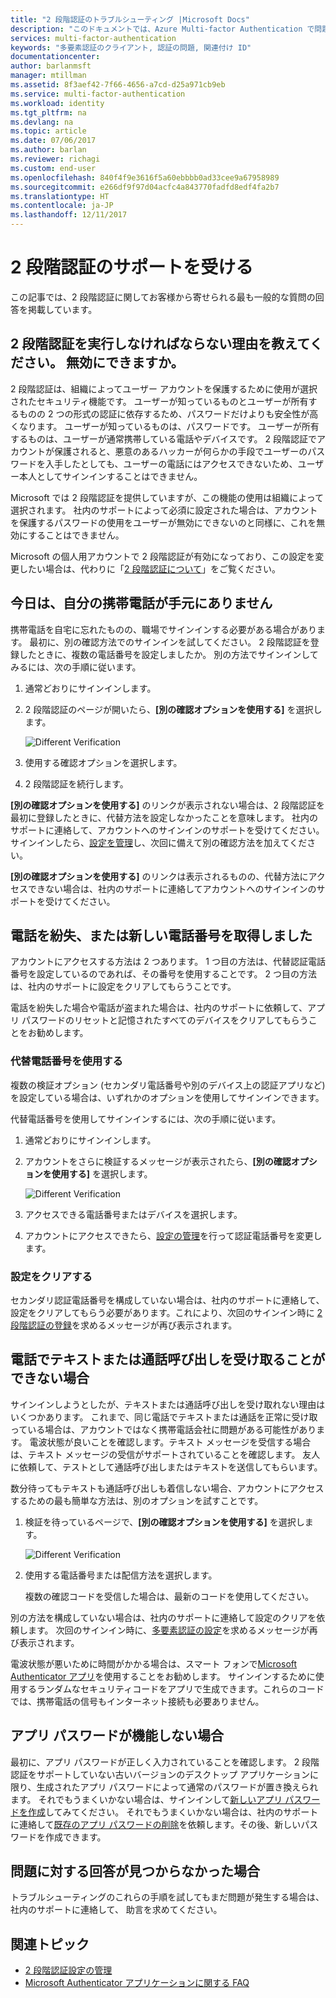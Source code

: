 ```yaml
---
title: "2 段階認証のトラブルシューティング |Microsoft Docs"
description: "このドキュメントでは、Azure Multi-factor Authentication で問題が発生した場合の処置に関する情報をユーザーに提供します。"
services: multi-factor-authentication
keywords: "多要素認証のクライアント, 認証の問題, 関連付け ID"
documentationcenter: 
author: barlanmsft
manager: mtillman
ms.assetid: 8f3aef42-7f66-4656-a7cd-d25a971cb9eb
ms.service: multi-factor-authentication
ms.workload: identity
ms.tgt_pltfrm: na
ms.devlang: na
ms.topic: article
ms.date: 07/06/2017
ms.author: barlan
ms.reviewer: richagi
ms.custom: end-user
ms.openlocfilehash: 840f4f9e3616f5a60ebbbb0ad33cee9a67958989
ms.sourcegitcommit: e266df9f97d04acfc4a843770fadfd8edf4fa2b7
ms.translationtype: HT
ms.contentlocale: ja-JP
ms.lasthandoff: 12/11/2017
---
```

# <a name="get-help-with-two-step-verification"></a>2 段階認証のサポートを受ける
この記事では、2 段階認証に関してお客様から寄せられる最も一般的な質問の回答を掲載しています。

## <a name="why-do-i-have-to-perform-two-step-verification-can-i-turn-it-off"></a>2 段階認証を実行しなければならない理由を教えてください。 無効にできますか。

2 段階認証は、組織によってユーザー アカウントを保護するために使用が選択されたセキュリティ機能です。 ユーザーが知っているものとユーザーが所有するものの 2 つの形式の認証に依存するため、パスワードだけよりも安全性が高くなります。 ユーザーが知っているものは、パスワードです。 ユーザーが所有するものは、ユーザーが通常携帯している電話やデバイスです。 2 段階認証でアカウントが保護されると、悪意のあるハッカーが何らかの手段でユーザーのパスワードを入手したとしても、ユーザーの電話にはアクセスできないため、ユーザー本人としてサインインすることはできません。

Microsoft では 2 段階認証を提供していますが、この機能の使用は組織によって選択されます。 社内のサポートによって必須に設定された場合は、アカウントを保護するパスワードの使用をユーザーが無効にできないのと同様に、これを無効にすることはできません。

Microsoft の個人用アカウントで 2 段階認証が有効になっており、この設定を変更したい場合は、代わりに「[2 段階認証について](https://support.microsoft.com/help/12408/microsoft-account-about-two-step-verification)」をご覧ください。

## <a name="i-dont-have-my-phone-with-me-today"></a>今日は、自分の携帯電話が手元にありません

携帯電話を自宅に忘れたものの、職場でサインインする必要がある場合があります。 最初に、別の確認方法でのサインインを試してください。 2 段階認証を登録したときに、複数の電話番号を設定しましたか。 別の方法でサインインしてみるには、次の手順に従います。

1. 通常どおりにサインインします。
2. 2 段階認証のページが開いたら、**[別の確認オプションを使用する]** を選択します。

   ![Different Verification](./media/multi-factor-authentication-end-user-troubleshoot/diff_option.png)

3. 使用する確認オプションを選択します。
4. 2 段階認証を続行します。

**[別の確認オプションを使用する]** のリンクが表示されない場合は、2 段階認証を最初に登録したときに、代替方法を設定しなかったことを意味します。 社内のサポートに連絡して、アカウントへのサインインのサポートを受けてください。 サインインしたら、[設定を管理](multi-factor-authentication-end-user-manage-settings.md)し、次回に備えて別の確認方法を加えてください。

**[別の確認オプションを使用する]** のリンクは表示されるものの、代替方法にアクセスできない場合は、社内のサポートに連絡してアカウントへのサインインのサポートを受けてください。

## <a name="i-lost-my-phone-or-got-a-new-number"></a>電話を紛失、または新しい電話番号を取得しました
アカウントにアクセスする方法は 2 つあります。 1 つ目の方法は、代替認証電話番号を設定しているのであれば、その番号を使用することです。 2 つ目の方法は、社内のサポートに設定をクリアしてもらうことです。

電話を紛失した場合や電話が盗まれた場合は、社内のサポートに依頼して、アプリ パスワードのリセットと記憶されたすべてのデバイスをクリアしてもらうことをお勧めします。

### <a name="use-an-alternate-phone-number"></a>代替電話番号を使用する
複数の検証オプション (セカンダリ電話番号や別のデバイス上の認証アプリなど) を設定している場合は、いずれかのオプションを使用してサインインできます。

代替電話番号を使用してサインインするには、次の手順に従います。

1. 通常どおりにサインインします。
2. アカウントをさらに検証するメッセージが表示されたら、**[別の確認オプションを使用する]** を選択します。

   ![Different Verification](./media/multi-factor-authentication-end-user-troubleshoot/diff_option.png)

3. アクセスできる電話番号またはデバイスを選択します。
4. アカウントにアクセスできたら、[設定の管理](multi-factor-authentication-end-user-manage-settings.md)を行って認証電話番号を変更します。

### <a name="clear-your-settings"></a>設定をクリアする
セカンダリ認証電話番号を構成していない場合は、社内のサポートに連絡して、 設定をクリアしてもらう必要があります。これにより、次回のサインイン時に [2 段階認証の登録](multi-factor-authentication-end-user-first-time.md)を求めるメッセージが再び表示されます。

## <a name="i-am-not-receiving-a-text-or-call-on-my-phone"></a>電話でテキストまたは通話呼び出しを受け取ることができない場合
サインインしようとしたが、テキストまたは通話呼び出しを受け取れない理由はいくつかあります。 これまで、同じ電話でテキストまたは通話を正常に受け取っている場合は、アカウントではなく携帯電話会社に問題がある可能性があります。 電波状態が良いことを確認します。テキスト メッセージを受信する場合は、テキスト メッセージの受信がサポートされていることを確認します。 友人に依頼して、テストとして通話呼び出しまたはテキストを送信してもらいます。

数分待ってもテキストも通話呼び出しも着信しない場合、アカウントにアクセスするための最も簡単な方法は、別のオプションを試すことです。

1. 検証を待っているページで、**[別の確認オプションを使用する]** を選択します。

    ![Different Verification](./media/multi-factor-authentication-end-user-troubleshoot/diff_option.png)
2. 使用する電話番号または配信方法を選択します。

    複数の確認コードを受信した場合は、最新のコードを使用してください。

別の方法を構成していない場合は、社内のサポートに連絡して設定のクリアを依頼します。 次回のサインイン時に、[多要素認証の設定](multi-factor-authentication-end-user-first-time.md)を求めるメッセージが再び表示されます。

電波状態が悪いために時間がかかる場合は、スマート フォンで[Microsoft Authenticator アプリ](microsoft-authenticator-app-how-to.md)を使用することをお勧めします。 サインインするために使用するランダムなセキュリティコードをアプリで生成できます。これらのコードでは、携帯電話の信号もインターネット接続も必要ありません。

## <a name="app-passwords-are-not-working"></a>アプリ パスワードが機能しない場合
最初に、アプリ パスワードが正しく入力されていることを確認します。 2 段階認証をサポートしていない古いバージョンのデスクトップ アプリケーションに限り、生成されたアプリ パスワードによって通常のパスワードが置き換えられます。 それでもうまくいかない場合は、サインインして[新しいアプリ パスワードを作成](multi-factor-authentication-end-user-app-passwords.md)してみてください。  それでもうまくいかない場合は、社内のサポートに連絡して[既存のアプリ パスワードの削除](../multi-factor-authentication-manage-users-and-devices.md)を依頼します。その後、新しいパスワードを作成できます。

## <a name="i-didnt-find-an-answer-to-my-problem"></a>問題に対する回答が見つからなかった場合
トラブルシューティングのこれらの手順を試してもまだ問題が発生する場合は、社内のサポートに連絡して、 助言を求めてください。

## <a name="related-topics"></a>関連トピック
* [2 段階認証設定の管理](multi-factor-authentication-end-user-manage-settings.md)  
* [Microsoft Authenticator アプリケーションに関する FAQ](microsoft-authenticator-app-faq.md)

